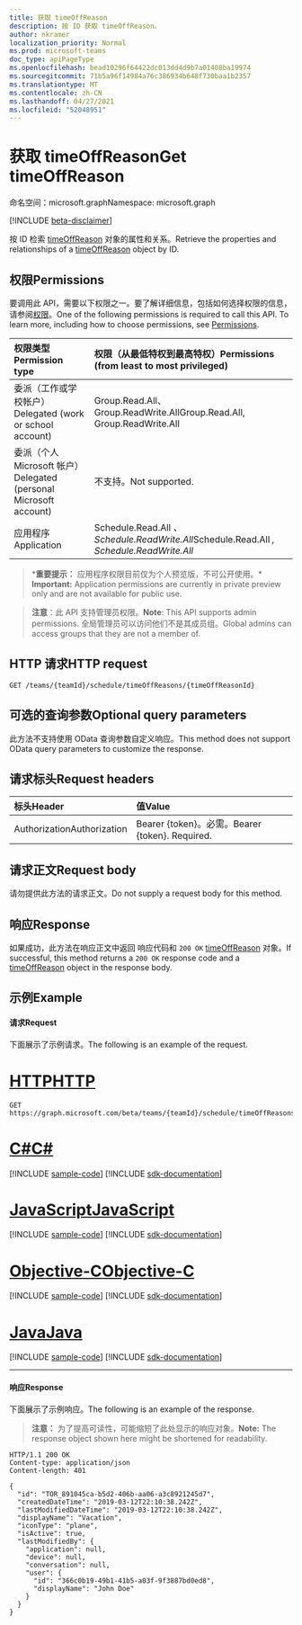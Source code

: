 ```yaml
---
title: 获取 timeOffReason
description: 按 ID 获取 timeOffReason。
author: nkramer
localization_priority: Normal
ms.prod: microsoft-teams
doc_type: apiPageType
ms.openlocfilehash: bead10296f64422dc013dd4d9b7a01408ba19974
ms.sourcegitcommit: 71b5a96f14984a76c386934b648f730baa1b2357
ms.translationtype: MT
ms.contentlocale: zh-CN
ms.lasthandoff: 04/27/2021
ms.locfileid: "52048951"
---
```

# <a name="get-timeoffreason"></a><span data-ttu-id="6c1bc-103">获取 timeOffReason</span><span class="sxs-lookup"><span data-stu-id="6c1bc-103">Get timeOffReason</span></span>

<span data-ttu-id="6c1bc-104">命名空间：microsoft.graph</span><span class="sxs-lookup"><span data-stu-id="6c1bc-104">Namespace: microsoft.graph</span></span>

[!INCLUDE [beta-disclaimer](../../includes/beta-disclaimer.md)]

<span data-ttu-id="6c1bc-105">按 ID 检索 [timeOffReason](../resources/timeoffreason.md) 对象的属性和关系。</span><span class="sxs-lookup"><span data-stu-id="6c1bc-105">Retrieve the properties and relationships of a [timeOffReason](../resources/timeoffreason.md) object by ID.</span></span>

## <a name="permissions"></a><span data-ttu-id="6c1bc-106">权限</span><span class="sxs-lookup"><span data-stu-id="6c1bc-106">Permissions</span></span>

<span data-ttu-id="6c1bc-p101">要调用此 API，需要以下权限之一。要了解详细信息，包括如何选择权限的信息，请参阅[权限](/graph/permissions-reference)。</span><span class="sxs-lookup"><span data-stu-id="6c1bc-p101">One of the following permissions is required to call this API. To learn more, including how to choose permissions, see [Permissions](/graph/permissions-reference).</span></span>

|<span data-ttu-id="6c1bc-109">权限类型</span><span class="sxs-lookup"><span data-stu-id="6c1bc-109">Permission type</span></span>      | <span data-ttu-id="6c1bc-110">权限（从最低特权到最高特权）</span><span class="sxs-lookup"><span data-stu-id="6c1bc-110">Permissions (from least to most privileged)</span></span>              |
|:--------------------|:---------------------------------------------------------|
|<span data-ttu-id="6c1bc-111">委派（工作或学校帐户）</span><span class="sxs-lookup"><span data-stu-id="6c1bc-111">Delegated (work or school account)</span></span> | <span data-ttu-id="6c1bc-112">Group.Read.All、Group.ReadWrite.All</span><span class="sxs-lookup"><span data-stu-id="6c1bc-112">Group.Read.All, Group.ReadWrite.All</span></span>    |
|<span data-ttu-id="6c1bc-113">委派（个人 Microsoft 帐户）</span><span class="sxs-lookup"><span data-stu-id="6c1bc-113">Delegated (personal Microsoft account)</span></span> | <span data-ttu-id="6c1bc-114">不支持。</span><span class="sxs-lookup"><span data-stu-id="6c1bc-114">Not supported.</span></span>    |
|<span data-ttu-id="6c1bc-115">应用程序</span><span class="sxs-lookup"><span data-stu-id="6c1bc-115">Application</span></span> | <span data-ttu-id="6c1bc-116">Schedule.Read.All *、Schedule.ReadWrite.All*</span><span class="sxs-lookup"><span data-stu-id="6c1bc-116">Schedule.Read.All *, Schedule.ReadWrite.All*</span></span>  |

><span data-ttu-id="6c1bc-117">\***重要提示：** 应用程序权限目前仅为个人预览版，不可公开使用。</span><span class="sxs-lookup"><span data-stu-id="6c1bc-117">\* **Important:** Application permissions are currently in private preview only and are not available for public use.</span></span>

> <span data-ttu-id="6c1bc-118">**注意**：此 API 支持管理员权限。</span><span class="sxs-lookup"><span data-stu-id="6c1bc-118">**Note**: This API supports admin permissions.</span></span> <span data-ttu-id="6c1bc-119">全局管理员可以访问他们不是其成员组。</span><span class="sxs-lookup"><span data-stu-id="6c1bc-119">Global admins can access groups that they are not a member of.</span></span>

## <a name="http-request"></a><span data-ttu-id="6c1bc-120">HTTP 请求</span><span class="sxs-lookup"><span data-stu-id="6c1bc-120">HTTP request</span></span>

<!-- { "blockType": "ignored" } -->

```http
GET /teams/{teamId}/schedule/timeOffReasons/{timeOffReasonId}
```

## <a name="optional-query-parameters"></a><span data-ttu-id="6c1bc-121">可选的查询参数</span><span class="sxs-lookup"><span data-stu-id="6c1bc-121">Optional query parameters</span></span>

<span data-ttu-id="6c1bc-122">此方法不支持使用 OData 查询参数自定义响应。</span><span class="sxs-lookup"><span data-stu-id="6c1bc-122">This method does not support OData query parameters to customize the response.</span></span>

## <a name="request-headers"></a><span data-ttu-id="6c1bc-123">请求标头</span><span class="sxs-lookup"><span data-stu-id="6c1bc-123">Request headers</span></span>

| <span data-ttu-id="6c1bc-124">标头</span><span class="sxs-lookup"><span data-stu-id="6c1bc-124">Header</span></span>       | <span data-ttu-id="6c1bc-125">值</span><span class="sxs-lookup"><span data-stu-id="6c1bc-125">Value</span></span> |
|:---------------|:--------|
| <span data-ttu-id="6c1bc-126">Authorization</span><span class="sxs-lookup"><span data-stu-id="6c1bc-126">Authorization</span></span>  | <span data-ttu-id="6c1bc-p103">Bearer {token}。必需。</span><span class="sxs-lookup"><span data-stu-id="6c1bc-p103">Bearer {token}. Required.</span></span>  |

## <a name="request-body"></a><span data-ttu-id="6c1bc-129">请求正文</span><span class="sxs-lookup"><span data-stu-id="6c1bc-129">Request body</span></span>
<span data-ttu-id="6c1bc-130">请勿提供此方法的请求正文。</span><span class="sxs-lookup"><span data-stu-id="6c1bc-130">Do not supply a request body for this method.</span></span>

## <a name="response"></a><span data-ttu-id="6c1bc-131">响应</span><span class="sxs-lookup"><span data-stu-id="6c1bc-131">Response</span></span>

<span data-ttu-id="6c1bc-132">如果成功，此方法在响应正文中返回 响应代码和 `200 OK` [timeOffReason](../resources/timeoffreason.md) 对象。</span><span class="sxs-lookup"><span data-stu-id="6c1bc-132">If successful, this method returns a `200 OK` response code and a [timeOffReason](../resources/timeoffreason.md) object in the response body.</span></span>

## <a name="example"></a><span data-ttu-id="6c1bc-133">示例</span><span class="sxs-lookup"><span data-stu-id="6c1bc-133">Example</span></span>

#### <a name="request"></a><span data-ttu-id="6c1bc-134">请求</span><span class="sxs-lookup"><span data-stu-id="6c1bc-134">Request</span></span>

<span data-ttu-id="6c1bc-135">下面展示了示例请求。</span><span class="sxs-lookup"><span data-stu-id="6c1bc-135">The following is an example of the request.</span></span>

# <a name="http"></a>[<span data-ttu-id="6c1bc-136">HTTP</span><span class="sxs-lookup"><span data-stu-id="6c1bc-136">HTTP</span></span>](#tab/http)
<!-- {
  "blockType": "request",
  "name": "timeoffreason-get"
}-->
```msgraph-interactive
GET https://graph.microsoft.com/beta/teams/{teamId}/schedule/timeOffReasons/{timeOffReasonId}
```
# <a name="c"></a>[<span data-ttu-id="6c1bc-137">C#</span><span class="sxs-lookup"><span data-stu-id="6c1bc-137">C#</span></span>](#tab/csharp)
[!INCLUDE [sample-code](../includes/snippets/csharp/timeoffreason-get-csharp-snippets.md)]
[!INCLUDE [sdk-documentation](../includes/snippets/snippets-sdk-documentation-link.md)]

# <a name="javascript"></a>[<span data-ttu-id="6c1bc-138">JavaScript</span><span class="sxs-lookup"><span data-stu-id="6c1bc-138">JavaScript</span></span>](#tab/javascript)
[!INCLUDE [sample-code](../includes/snippets/javascript/timeoffreason-get-javascript-snippets.md)]
[!INCLUDE [sdk-documentation](../includes/snippets/snippets-sdk-documentation-link.md)]

# <a name="objective-c"></a>[<span data-ttu-id="6c1bc-139">Objective-C</span><span class="sxs-lookup"><span data-stu-id="6c1bc-139">Objective-C</span></span>](#tab/objc)
[!INCLUDE [sample-code](../includes/snippets/objc/timeoffreason-get-objc-snippets.md)]
[!INCLUDE [sdk-documentation](../includes/snippets/snippets-sdk-documentation-link.md)]

# <a name="java"></a>[<span data-ttu-id="6c1bc-140">Java</span><span class="sxs-lookup"><span data-stu-id="6c1bc-140">Java</span></span>](#tab/java)
[!INCLUDE [sample-code](../includes/snippets/java/timeoffreason-get-java-snippets.md)]
[!INCLUDE [sdk-documentation](../includes/snippets/snippets-sdk-documentation-link.md)]

---


#### <a name="response"></a><span data-ttu-id="6c1bc-141">响应</span><span class="sxs-lookup"><span data-stu-id="6c1bc-141">Response</span></span>

<span data-ttu-id="6c1bc-142">下面展示了示例响应。</span><span class="sxs-lookup"><span data-stu-id="6c1bc-142">The following is an example of the response.</span></span> 

><span data-ttu-id="6c1bc-143">**注意：** 为了提高可读性，可能缩短了此处显示的响应对象。</span><span class="sxs-lookup"><span data-stu-id="6c1bc-143">**Note:** The response object shown here might be shortened for readability.</span></span>
<!-- {
  "blockType": "response",
  "truncated": true,
  "@odata.type": "microsoft.graph.timeOffReason"
} -->

```http
HTTP/1.1 200 OK
Content-type: application/json
Content-length: 401

{
  "id": "TOR_891045ca-b5d2-406b-aa06-a3c8921245d7",
  "createdDateTime": "2019-03-12T22:10:38.242Z",
  "lastModifiedDateTime": "2019-03-12T22:10:38.242Z",
  "displayName": "Vacation",
  "iconType": "plane",
  "isActive": true,
  "lastModifiedBy": {
    "application": null,
    "device": null,
    "conversation": null,
    "user": {
      "id": "366c0b19-49b1-41b5-a03f-9f3887bd0ed8",
      "displayName": "John Doe"
    }
  }
}
```

<!-- uuid: 8fcb5dbc-d5aa-4681-8e31-b001d5168d79
2015-10-25 14:57:30 UTC -->
<!--
{
  "type": "#page.annotation",
  "description": "Get a timeOffReason by id",
  "keywords": "",
  "section": "documentation",
  "tocPath": "",
  "suppressions": [
  ]
}
-->



